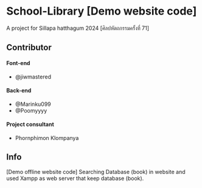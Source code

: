 # School-Library [Demo website code]

A project for Sillapa hatthagum 2024 [ศิลปหัตถกรรมครั้งที่ 71]
## Contributor
#### Font-end
* @jiwmastered
#### Back-end
* @Marinku099
* @Poomyyyy
#### Project consultant
- Phornphimon Klompanya
## Info
[Demo offline website code]
Searching Database (book) in website and used Xampp as web server that keep database (book).

